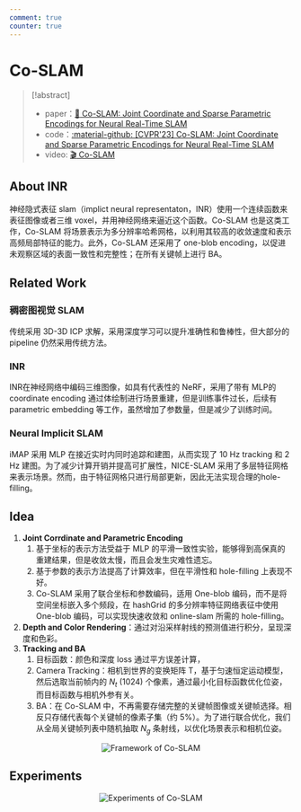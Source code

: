 ```yaml
---
comment: true
counter: true
---
```

# Co-SLAM

> [!abstract]
> - paper：[:book: Co-SLAM: Joint Coordinate and Sparse Parametric Encodings for Neural Real-Time SLAM](https://arxiv.org/abs/2304.14377)
> - code：[:material-github: [CVPR'23] Co-SLAM: Joint Coordinate and Sparse Parametric Encodings for Neural Real-Time SLAM](https://github.com/HengyiWang/Co-SLAM)
> - video: [:clapper: Co-SLAM](https://www.shenlanxueyuan.com/open/course/194/lesson/179/liveToVideoPreview)

## About INR

神经隐式表征 slam（implict neural representaton，INR）使用一个连续函数来表征图像或者三维 voxel，并用神经网络来逼近这个函数。Co-SLAM 也是这类工作，Co-SLAM 将场景表示为多分辨率哈希网格，以利用其较高的收敛速度和表示高频局部特征的能力。此外，Co-SLAM 还采用了 one-blob encoding，以促进未观察区域的表面一致性和完整性；在所有关键帧上进行 BA。


## Related Work

### 稠密图视觉 SLAM

传统采用 3D-3D ICP 求解，采用深度学习可以提升准确性和鲁棒性，但大部分的 pipeline 仍然采用传统方法。

### INR

INR在神经网络中编码三维图像，如具有代表性的 NeRF，采用了带有 MLP的 coordinate encoding 通过体绘制进行场景重建，但是训练事件过长，后续有 parametric embedding 等工作，虽然增加了参数量，但是减少了训练时间。

### Neural Implicit SLAM

iMAP 采用 MLP 在接近实时内同时追踪和建图，从而实现了 10 Hz tracking 和 2 Hz 建图。为了减少计算开销并提高可扩展性，NICE-SLAM 采用了多层特征网格来表示场景。然而，由于特征网格只进行局部更新，因此无法实现合理的hole-filling。

## Idea

1. **Joint Corrdinate and Parametric Encoding**
    1. 基于坐标的表示方法受益于 MLP 的平滑一致性实验，能够得到高保真的重建结果，但是收敛太慢，而且会发生灾难性遗忘。
    2. 基于参数的表示方法提高了计算效率，但在平滑性和 hole-filling 上表现不好。
    3. Co-SLAM 采用了联合坐标和参数编码，适用 One-blob 编码，而不是将空间坐标嵌入多个频段，在 hashGrid 的多分辨率特征网络表征中使用 One-blob 编码，可以实现快速收敛和 online-slam 所需的 hole-filling。
2. **Depth and Color Rendering**：通过对沿采样射线的预测值进行积分，呈现深度和色彩。
3. **Tracking and BA**
    1. 目标函数：颜色和深度 loss 通过平方误差计算，
    2. Camera Tracking：相机到世界的变换矩阵 T，基于匀速恒定运动模型，然后选取当前帧内的 $N_t$ (1024) 个像素，通过最小化目标函数优化位姿，而目标函数与相机外参有关。
    3. BA：在 Co-SLAM 中，不再需要存储完整的关键帧图像或关键帧选择。相反只存储代表每个关键帧的像素子集（约 5%）。为了进行联合优化，我们从全局关键帧列表中随机抽取 $N_g$ 条射线，以优化场景表示和相机位姿。

<center><img src="https://note.jujimeizuo.cn/assets/images/cv/slam/Co-SLAM-1.png" alt="Framework of Co-SLAM"></center>



## Experiments

<center><img src="https://note.jujimeizuo.cn/assets/images/cv/slam/Co-SLAM-2.png" alt="Experiments of Co-SLAM"></center>